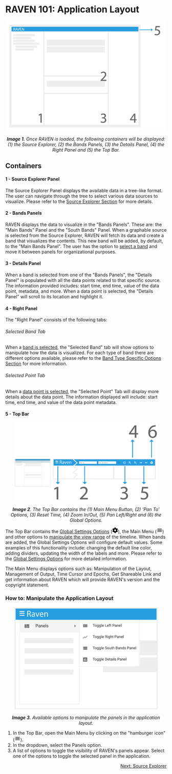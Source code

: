 # RAVEN 101: Application Layout

<p align="center"><img src="./images/raven_layout.png" width="600" /></p>

*<p align="center">**Image 1.** Once RAVEN is loaded, the following containers will be displayed: (1) the Source Explorer, (2) the Bands Panels, (3) the Details Panel, (4) the Right Panel and (5) the Top Bar.</p>*

## Containers

#### 1 - Source Explorer Panel 

The Source Explorer Panel displays the available data in a tree-like format. The user can navigate through the tree to select various data sources to visualize. Please refer to the [Source Explorer Section](./Raven_101_2_source_explorer.md) for more details.

#### 2 - Bands Panels 

RAVEN displays the data to visualize in the "Bands Panels". These are: the "Main Bands" Panel and the "South Bands" Panel. When a graphable source is selected from the Source Explorer, RAVEN will fetch its data and create a band that visualizes the contents. This new band will be added, by default, to the "Main Bands Panel". The user has the option to [select a band](./Raven_101_3_bands.md#how-to-select-a-band) and move it between panels for organizational purposes. 

#### 3 - Details Panel

When a band is selected from one of the "Bands Panels", the "Details Panel" is populated with all the data points related to that specific source. The information provided includes: start time, end time, value of the data point, metadata, and more. When a data point is selected, the "Details Panel" will scroll to its location and highlight it.

#### 4 - Right Panel

The "Right Panel" consists of the following tabs:

###### Selected Band Tab

When a [band is selected](./Raven_101_3_bands.md#how-to-select-a-band), the "Selected Band" tab will show options to manipulate how the data is visualized. For each type of band there are different options available, please refer to the [Band Type Specific Options Section](./Raven_101_3_bands.md#band-type-configuration-options) for more information.

###### Selected Point Tab

When a [data point is selected](./Raven_101_3_bands.md#how-to-select-a-data-point), the "Selected Point" Tab will display more details about the data point.  The  information displayed will include: start time, end time, and value of the data point metadata. 

#### 5 - Top Bar

<p align="center"><img src="./images/top_bar.png" width="450" /></p>

*<p align="center">**Image 2**. The Top Bar contains the (1) Main Menu Button, (2) 'Pan To' Options, (3) Reset Time, (4) Zoom In/Out, (5) Pan Left/Right and (6) the Global Options.</p>*

The Top Bar contains the [Global Settings Options](./Raven_101_3_bands.md#global-settings) (<img src="./images/cog.svg" width="18" />), the Main Menu (<img src="./images/baseline-menu-24px.svg" width="18" />) and other options to [manipulate the view range](./Raven_101_3_bands.md#how-to-manipulate-time-range) of the timeline. When bands are added, the Global Settings Options will configure default values. Some examples of this functionality include: changing the default line color, adding dividers, updating the width of the labels and more. Please refer to the [Global Settings Options](./Raven_101_3_bands.md#global-settings)  for more detailed information.

The Main Menu displays options such as: Manipulation of the Layout, Management of Output, Time Cursor and Epochs, Get Shareable Link and get information about RAVEN which will provide RAVEN's version and the copyright statement. 

### How to: Manipulate the Application Layout

<p align="center"><img src="./images/toggle_panels_dropdown.png" width="450" /></p>

*<p align="center">**Image 3.** Available options to manipulate the panels in the application layout.</p>*

1. In the Top Bar, open the Main Menu by clicking on the "hamburger icon" (<img src="./images/baseline-menu-24px.svg" width="18" />).
2. In the dropdown, select the Panels option. 
3. A list of options to toggle the visibility of RAVEN's panels appear. Select one of the options to toggle the selected panel in the application.

<p align="right"><a href="./Raven_101_2_source_explorer.md">Next: Source Explorer</a></p>

